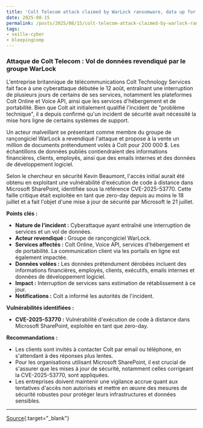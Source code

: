 ```yaml
---
title: 'Colt Telecom attack claimed by WarLock ransomware, data up for sale'
date: 2025-08-15
permalink: /posts/2025/08/15/colt-telecom-attack-claimed-by-warlock-ransomware-data-up-for-sale/
tags:
- veille-cyber
- bleepingcomp
---
```

### Attaque de Colt Telecom : Vol de données revendiqué par le groupe WarLock

L'entreprise britannique de télécommunications Colt Technology Services fait face à une cyberattaque débutée le 12 août, entraînant une interruption de plusieurs jours de certains de ses services, notamment les plateformes Colt Online et Voice API, ainsi que les services d'hébergement et de portabilité. Bien que Colt ait initialement qualifié l'incident de "problème technique", il a depuis confirmé qu'un incident de sécurité avait nécessité la mise hors ligne de certains systèmes de support.

Un acteur malveillant se présentant comme membre du groupe de rançongiciel WarLock a revendiqué l'attaque et propose à la vente un million de documents prétendument volés à Colt pour 200 000 $. Les échantillons de données publiés contiendraient des informations financières, clients, employés, ainsi que des emails internes et des données de développement logiciel.

Selon le chercheur en sécurité Kevin Beaumont, l'accès initial aurait été obtenu en exploitant une vulnérabilité d'exécution de code à distance dans Microsoft SharePoint, identifiée sous la référence CVE-2025-53770. Cette faille critique était exploitée en tant que zero-day depuis au moins le 18 juillet et a fait l'objet d'une mise à jour de sécurité par Microsoft le 21 juillet.

**Points clés :**

*   **Nature de l'incident :** Cyberattaque ayant entraîné une interruption de services et un vol de données.
*   **Acteur revendiqué :** Groupe de rançongiciel WarLock.
*   **Services affectés :** Colt Online, Voice API, services d'hébergement et de portabilité. La communication client via les portails en ligne est également impactée.
*   **Données volées :** Les données prétendument dérobées incluent des informations financières, employés, clients, exécutifs, emails internes et données de développement logiciel.
*   **Impact :** Interruption de services sans estimation de rétablissement à ce jour.
*   **Notifications :** Colt a informé les autorités de l'incident.

**Vulnérabilités identifiées :**

*   **CVE-2025-53770 :** Vulnérabilité d'exécution de code à distance dans Microsoft SharePoint, exploitée en tant que zero-day.

**Recommandations :**

*   Les clients sont invités à contacter Colt par email ou téléphone, en s'attendant à des réponses plus lentes.
*   Pour les organisations utilisant Microsoft SharePoint, il est crucial de s'assurer que les mises à jour de sécurité, notamment celles corrigeant la CVE-2025-53770, sont appliquées.
*   Les entreprises doivent maintenir une vigilance accrue quant aux tentatives d'accès non autorisés et mettre en œuvre des mesures de sécurité robustes pour protéger leurs infrastructures et données sensibles.

---
[Source](https://www.bleepingcomputer.com/news/security/colt-telecom-attack-claimed-by-warlock-ransomware-data-up-for-sale/){:target="_blank"}
